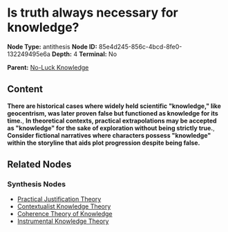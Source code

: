 # Is truth always necessary for knowledge?

**Node Type:** antithesis
**Node ID:** 85e4d245-856c-4bcd-8fe0-132249495e6a
**Depth:** 4
**Terminal:** No

**Parent:** [No-Luck Knowledge](no-luck-knowledge-synthesis-36535539-0fb8-4bd7-8a42-427e858f1985.md)

## Content

**There are historical cases where widely held scientific "knowledge," like geocentrism, was later proven false but functioned as knowledge for its time.**, **In theoretical contexts, practical extrapolations may be accepted as "knowledge" for the sake of exploration without being strictly true.**, **Consider fictional narratives where characters possess "knowledge" within the storyline that aids plot progression despite being false.**

## Related Nodes

### Synthesis Nodes

- [Practical Justification Theory](practical-justification-theory-synthesis-994043e4-3c1c-43f9-805c-5a5b14835d2c.md)
- [Contextualist Knowledge Theory](contextualist-knowledge-theory-synthesis-a53f9e57-b827-4a4f-be0b-6a2f03f100f2.md)
- [Coherence Theory of Knowledge](coherence-theory-of-knowledge-synthesis-ddaeefa9-01a9-44c9-b8e8-c3d02265fd72.md)
- [Instrumental Knowledge Theory](instrumental-knowledge-theory-synthesis-dd7e26fa-b546-4a99-8d18-a99d8ebce76a.md)
